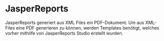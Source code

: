 # JasperReports
JasperReports generiert aus XML Files ein PDF-Dokument.
Um aus XML-Files eine PDF generieren zu können, werden Templates benötigt, welches vorher mithilfe von JasperReports Studio erstellt wurden.
